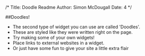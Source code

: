 /*
Title: Doodle Readme
Author: Simon McDougall
Date: 4
*/

##Doodles!
* The second type of widget you can use are called 'Doodles'.
* These are styled like they were written right on the page.
* Try making some of your own widgets!
* Place links to external websites in a widget.
* Or just have some fun to give your site a little extra flair
